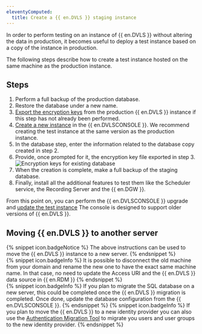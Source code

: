 ```yaml
---
eleventyComputed:
  title: Create a {{ en.DVLS }} staging instance
---
```

In order to perform testing on an instance of {{ en.DVLS }} without altering the data in production, it becomes useful to deploy a test instance based on a copy of the instance in production.

The following steps describe how to create a test instance hosted on the same machine as the production instance.

## Steps

1. Perform a full backup of the production database.
1. Restore the database under a new name.
1. [Export the encryption keys](/kb/devolutions-server/how-to-articles/manage-encryption-keys/) from the production {{ en.DVLS }} instance if this step has not already been performed.
1. [Create a new instance](/server/installation/create-server-instance/) in the {{ en.DVLSCONSOLE }}. We recommend creating the test instance at the same version as the production instance.
1. In the database step, enter the information related to the database copy created in step 2.
1. Provide, once prompted for it, the encryption key file exported in step 3.  
![Encryption keys for existing database](https://webdevolutions.azureedge.net/docs/en/kb/KB8113.png)
1. When the creation is complete, make a full backup of the staging database.
1. Finally, install all the additional features to test them like the Scheduler service, the Recording Server and the {{ en.DGW }}.  

From this point on, you can perform the {{ en.DVLSCONSOLE }} upgrade and [update the test instance](/server/installation/upgrade-server/) The console is designed to support older versions of {{ en.DVLS }}.

## Moving {{ en.DVLS }} to another server

{% snippet icon.badgeNotice %}
The above instructions can be used to move the {{ en.DVLS }} instance to a new server.
{% endsnippet %}  
{% snippet icon.badgeInfo %}
It is possible to disconnect the old machine from your domain and rename the new one to have the exact same machine name. In that case, no need to update the Access URI and the {{ en.DVLS }} data source in {{ en.RDM }}
{% endsnippet %}  
{% snippet icon.badgeInfo %}
If you plan to migrate the SQL database on a new server, this could be completed once the {{ en.DVLS }} migration is completed. Once done, update the database configuration from the {{ en.DVLSCONSOLE }}.
{% endsnippet %}
{% snippet icon.badgeInfo %}
If you plan to move the {{ en.DVLS }} to a new identity provider you can also use the [Authentication Migration Tool](https://docs.devolutions.net/kb/devolutions-server/how-to-articles/authentication-migration/) to migrate you users and user groups to the new identity provider.
{% endsnippet %}
